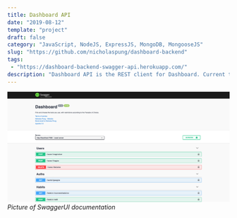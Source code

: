 ```yaml
---
title: Dashboard API
date: "2019-08-12"
template: "project"
draft: false
category: "JavaScript, NodeJS, ExpressJS, MongoDB, MongooseJS"
slug: "https://github.com/nicholaspung/dashboard-backend"
tags: 
 - "https://dashboard-backend-swagger-api.herokuapp.com/"
description: "Dashboard API is the REST client for Dashboard. Current tools created are a todo list and a habit tracker. In addition to the technologies used, Dashboard API was built using PassportJS and SwaggerUI."
---
```

![](/media/dashboard-b.png)
*Picture of SwaggerUI documentation*